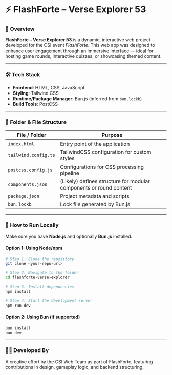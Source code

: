 
# ⚡ FlashForte – Verse Explorer 53

### 🎯 Overview

**FlashForte – Verse Explorer 53** is a dynamic, interactive web project developed for the CSI event *FlashForte*. This web app was designed to enhance user engagement through an immersive interface — ideal for hosting game rounds, interactive quizzes, or showcasing themed content.

---

### 🛠 Tech Stack

* **Frontend**: HTML, CSS, JavaScript
* **Styling**: Tailwind CSS
* **Runtime/Package Manager**: Bun.js (inferred from `bun.lockb`)
* **Build Tools**: PostCSS

---

### 📁 Folder & File Structure

| File / Folder        | Purpose                                                            |
| -------------------- | ------------------------------------------------------------------ |
| `index.html`         | Entry point of the application                                     |
| `tailwind.config.ts` | TailwindCSS configuration for custom styles                        |
| `postcss.config.js`  | Configurations for CSS processing pipeline                         |
| `components.json`    | (Likely) defines structure for modular components or round content |
| `package.json`       | Project metadata and scripts                                       |
| `bun.lockb`          | Lock file generated by Bun.js                                      |

---

### 🚀 How to Run Locally

Make sure you have **Node.js** and optionally **Bun.js** installed.

#### Option 1: Using Node/npm

```bash
# Step 1: Clone the repository
git clone <your-repo-url>

# Step 2: Navigate to the folder
cd flashforte-verse-explorer

# Step 3: Install dependencies
npm install

# Step 4: Start the development server
npm run dev
```

#### Option 2: Using Bun (if supported)

```bash
bun install
bun dev
```

---

### 👨‍💻 Developed By

A creative effort by the CSI Web Team as part of FlashForte, featuring contributions in design, gameplay logic, and backend structuring.


